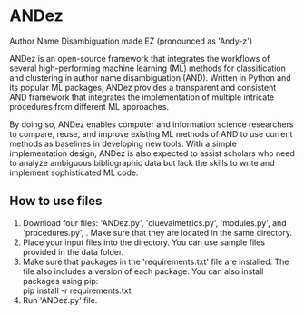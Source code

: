 # ANDez
Author Name Disambiguation made EZ (pronounced as 'Andy-z')

ANDez is an open-source framework that integrates the workflows of several high-performing machine learning (ML) methods for classification and clustering in author name disambiguation (AND). Written in Python and its popular ML packages, ANDez provides a transparent and consistent AND framework that integrates the implementation of multiple intricate procedures from different ML approaches. 

By doing so, ANDez enables computer and information science researchers to compare, reuse, and improve existing ML methods of AND to use current methods as baselines in developing new tools. With a simple implementation design, ANDez is also expected to assist scholars who need to analyze ambiguous bibliographic data but lack the skills to write and implement sophisticated ML code.

## How to use files
1. Download four files: 'ANDez.py', 'cluevalmetrics.py', 'modules.py', and 'procedures.py', . Make sure that they are located in the same directory. <br />
2. Place your input files into the directory. You can use sample files provided in the data folder. <br />
3. Make sure that packages in the 'requirements.txt' file are installed. The file also includes a version of each package. You can also install packages using pip: <br />
pip install -r requirements.txt
4. Run 'ANDez.py' file. <br />
